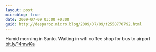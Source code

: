 ```yaml
---
layout: post
microblog: true
date: 2009-07-09 03:00 +0300
guid: http://desparoz.micro.blog/2009/07/09/t2558770792.html
---
```

Humid morning in Santo. Waiting in wifi coffee shop for bus to airport
[bit.ly/14mwKa](http://bit.ly/14mwKa)
